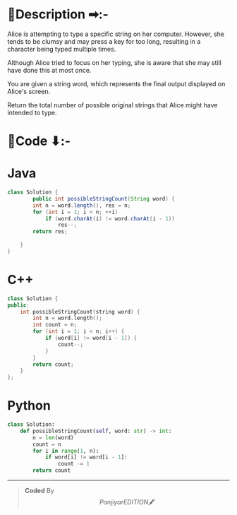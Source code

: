 # 📍Description ➡:-
<!-- Describe your first thoughts on how to solve this problem. -->
Alice is attempting to type a specific string on her computer. However, she tends to be clumsy and may press a key for too long, resulting in a character being typed multiple times.

Although Alice tried to focus on her typing, she is aware that she may still have done this at most once.

You are given a string word, which represents the final output displayed on Alice's screen.

Return the total number of possible original strings that Alice might have intended to type.


# 📝Code ⬇:-


# Java
```java []
class Solution {
        public int possibleStringCount(String word) {
        int n = word.length(), res = n;
        for (int i = 1; i < n; ++i)
            if (word.charAt(i) != word.charAt(i - 1))
                res--;
        return res;
       
    }
}

```

# C++
``` cpp []
class Solution {
public:
    int possibleStringCount(string word) {
        int n = word.length();
        int count = n;
        for (int i = 1; i < n; i++) {
            if (word[i] != word[i - 1]) {
                count--;
            }
        }
        return count;
    }
};
```

# Python
``` python []
class Solution:
    def possibleStringCount(self, word: str) -> int:
        n = len(word)
        count = n
        for i in range(1, n):
            if word[i] != word[i - 1]:
                count -= 1
        return count    
```

---

>    **Coded** By $$Panjiyar EDITION 🖋  $$

               
